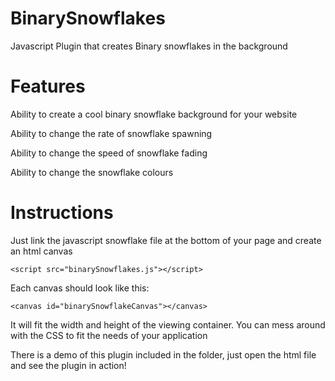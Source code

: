 # BinarySnowflakes
Javascript Plugin that creates Binary snowflakes in the background

# Features
Ability to create a cool binary snowflake background for your website

Ability to change the rate of snowflake spawning

Ability to change the speed of snowflake fading

Ability to change the snowflake colours

# Instructions
Just link the javascript snowflake file at the bottom of your page and create an html canvas
```
<script src="binarySnowflakes.js"></script>
```
Each canvas should look like this:
```
<canvas id="binarySnowflakeCanvas"></canvas>
```

It will fit the width and height of the viewing container. You can mess around with the CSS to fit the needs of your application

There is a demo of this plugin included in the folder, just open the html file and see the plugin in action!
